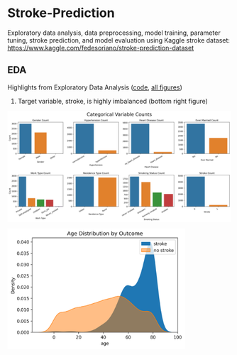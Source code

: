 # Stroke-Prediction
Exploratory data analysis, data preprocessing, model training, parameter tuning, stroke prediction, and model evaluation using Kaggle stroke dataset: https://www.kaggle.com/fedesoriano/stroke-prediction-dataset

## EDA
Highlights from Exploratory Data Analysis ([code](/stroke_EDA.py), [all figures](/output))

1. Target variable, stroke, is highly imbalanced (bottom right figure)

<p align="center">
	<img src="/output/combined_cat_counts.png" width="900" align="middle"/>
</p>


<img src="/output/hist_by_stroke-age.png" width="400" align="middle"/>
